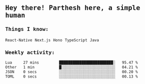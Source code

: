 <samp>
    <h2>Hey there! Parthesh here, a simple human</h2>
    <h3>Things I know: </h3>
    <code>React-Native</code> <code>Next.js</code> <code>Hono</code> <code>TypeScript</code> <code>Java</code>
    <h3>Weekly activity:</h3>
<!--START_SECTION:waka-->

```txt
Lua     27 mins         ████████████████████████░   95.47 %
Other   1 min           █░░░░░░░░░░░░░░░░░░░░░░░░   04.21 %
JSON    0 secs          ░░░░░░░░░░░░░░░░░░░░░░░░░   00.20 %
TOML    0 secs          ░░░░░░░░░░░░░░░░░░░░░░░░░   00.13 %
```

<!--END_SECTION:waka-->
</samp>
